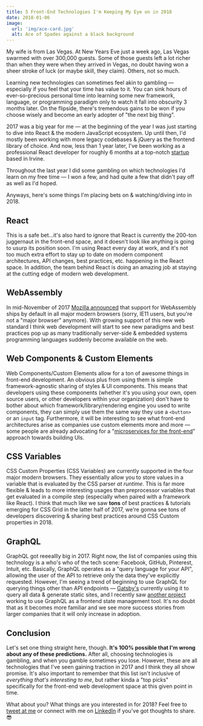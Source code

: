 ```yaml
---
title: 5 Front-End Technologies I'm Keeping My Eye on in 2018
date: 2018-01-06
image:
  url: 'img/ace-card.jpg'
  alt: Ace of Spades against a black background
---
```


My wife is from Las Vegas. At New Years Eve just a week ago, Las Vegas swarmed with over 300,000 guests. Some of those guests left a lot richer than when they were when they arrived in Vegas, no doubt having won a sheer stroke of luck (or maybe skill, they claim). Others, not so much.

Learning new technologies can sometimes feel akin to gambling &mdash; especially if you feel that your time has value to it. You can sink hours of ever-so-precious personal time into learning some new framework, language, or programming paradigm only to watch it fall into obscurity 3 months later. On the flipside, there's tremendous gains to be won if you choose wisely and become an early adopter of "the next big thing".

2017 was a big year for me &mdash; at the beginning of the year I was just starting to dive into React & the modern JavaScript ecosystem. Up until then, I'd mostly been working with more legacy codebases & jQuery as the frontend library of choice. And now, less than 1 year later, I've been working as a professional React developer for roughly 6 months at a top-notch [startup](https://www.autogravity.com) based in Irvine.

Throughout the last year I did some gambling on which technologies I'd learn on my free time &mdash; I won a few, and had quite a few that didn't pay off as well as I'd hoped.

Anyways, here's some things I'm placing bets on & watching/diving into in 2018.

## React

This is a safe bet...it's also hard to ignore that React is currently the 200-ton juggernaut in the front-end space, and it doesn't look like anything is going to usurp its position soon. I'm using React every day at work, and it's not too much extra effort to stay up to date on modern component architectures, API changes, best practices, etc. happening in the React space. In addition, the team behind React is doing an amazing job at staying at the cutting edge of modern web development.

## WebAssembly

In mid-November of 2017 [Mozilla announced](https://blog.mozilla.org/blog/2017/11/13/webassembly-in-browsers/) that support for WebAssembly ships by default in all major modern browsers (sorry, IE11 users, but you're not a "major browser" anymore). With growing support of this new web standard I think web development will start to see new paradigms and best practices pop up as many traditionally server-side & embedded systems programming languages suddenly become available on the web.

## Web Components & Custom Elements

Web Components/Custom Elements allow for a ton of awesome things in front-end development. An obvious plus from using them is simple framework-agnostic sharing of styles & UI components. This means that developers using these components (whether it's you using your own, open source users, or other developers within your organization) don't have to bother about which framework/library/rendering engine you used to write components, they can simply use them the same way they use a `<button>` or an `input` tag. Furthermore, it will be interesting to see what front-end architectures arise as companies use custom elements more and more &mdash; some people are already advocating for a "[microservices for the front-end](https://micro-frontends.org/)" approach towards building UIs.

## CSS Variables

CSS Custom Properties (CSS Variables) are currently supported in the four major modern browsers. They essentially allow you to store values in a variable that is evaluated by the CSS parser _at runtime_. This is far more flexible & leads to more interesting usages than preprocessor variables that get evaluated in a compile step (especially when paired with a framework like React). I think that much like we saw **tons** of best practices & tutorials emerging for CSS Grid in the latter half of 2017, we're gonna see tons of developers discovering & sharing best practices around CSS Custom properties in 2018.

## GraphQL

GraphQL got reeeallly big in 2017. Right now, the list of companies using this technology is a who's who of the tech scene: Facebook, GitHub, Pinterest, Intuit, etc. Basically, GraphQL operates as a "query language for your API", allowing the user of the API to retrieve only the data they've explicitly requested. However, I'm seeing a trend of beginning to use GraphQL for querying things other than API endpoints &mdash; [Gatsby's](https://www.gatsbyjs.org/docs/) currently using it to query all data & generate static sites, and I recently saw [another project](https://dev-blog.apollodata.com/the-future-of-state-management-dd410864cae2) working to use GraphQL as a frontend state management tool. It's no doubt that as it becomes more familiar and we see more success stories from larger companies that it will only increase in adoption.

## Conclusion

Let's set one thing straight here, though. **It's 100% possible that I'm wrong about any of these predictions.** After all, choosing technologies is gambling, and when you gamble sometimes you lose. However, these are all technologies that I've seen gaining traction in 2017 and I think they all show promise. It's also important to remember that this list isn't inclusive of _everything that's interesting to me_, but rather kinda a "top picks" specifically for the front-end web development space at this given point in time.

What about you? What things are you interested in for 2018? Feel free to [tweet at me](https://twitter.com/benjamminj) or connect with me on [LinkedIn](https://www.linkedin.com/in/benjamin-d-johnson/) if you've got thoughts to share. 😎
